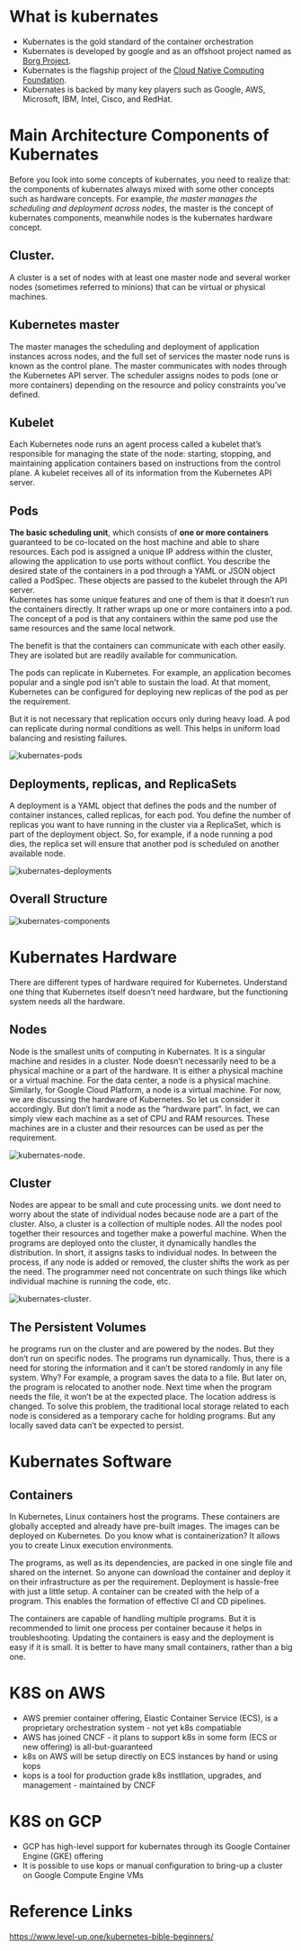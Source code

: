 
# What is kubernates

* Kubernates is the gold standard of the container orchestration
* Kubernates is developed by google and as an offshoot project named as [Borg Project](https://kubernetes.io/blog/2015/04/borg-predecessor-to-kubernetes/).
* Kubernates is the flagship project of the [Cloud Native Computing Foundation](https://www.cncf.io/).
* Kubernates is backed by many key players such as Google, AWS, Microsoft, IBM, Intel, Cisco, and RedHat.

# Main Architecture Components of Kubernates

Before you look into some concepts of kubernates, you need to realize that: the components of kubernates always mixed with some other concepts such as hardware concepts. For example, _the master manages the scheduling and deployment across nodes_, the master is the concept of kubernates components, meanwhile nodes is the kubernates hardware concept.

## Cluster. 
A cluster is a set of nodes with at least one master node and several worker nodes (sometimes referred to minions) that can be virtual or physical machines.

## Kubernetes master 
The master manages the scheduling and deployment of application instances across nodes, and the full set of services the master node runs is known as the control plane. The master communicates with nodes through the Kubernetes API server. The scheduler assigns nodes to pods (one or more containers) depending on the resource and policy constraints you’ve defined.

## Kubelet
Each Kubernetes node runs an agent process called a kubelet that’s responsible for managing the state of the node: starting, stopping, and maintaining application containers based on instructions from the control plane. A kubelet receives all of its information from the Kubernetes API server.

## Pods
**The basic scheduling unit**, which consists of **one or more containers** guaranteed to be co-located on the host machine and able to share resources. Each pod is assigned a unique IP address within the cluster, allowing the application to use ports without conflict. You describe the desired state of the containers in a pod through a YAML or JSON object called a PodSpec. These objects are passed to the kubelet through the API server.
<br>
Kubernetes has some unique features and one of them is that it doesn’t run the containers directly. It rather wraps up one or more containers into a pod. The concept of a pod is that any containers within the same pod use the same resources and the same local network.

The benefit is that the containers can communicate with each other easily. They are isolated but are readily available for communication.

The pods can replicate in Kubernetes. For example, an application becomes popular and a single pod isn’t able to sustain the load. At that moment, Kubernetes can be configured for deploying new replicas of the pod as per the requirement.

But it is not necessary that replication occurs only during heavy load. A pod can replicate during normal conditions as well. This helps in uniform load balancing and resisting failures.

![kubernates-pods](https://github.com/HuangMarco/kubernates-entry/blob/dev/z_Resources/images/Kubernetes-Pods.jpg)

## Deployments, replicas, and ReplicaSets
A deployment is a YAML object that defines the pods and the number of container instances, called replicas, for each pod. You define the number of replicas you want to have running in the cluster via a ReplicaSet, which is part of the deployment object. So, for example, if a node running a pod dies, the replica set will ensure that another pod is scheduled on another available node.

![kubernates-deployments](https://github.com/HuangMarco/kubernates-entry/blob/dev/z_Resources/images/kubernates-deployment.png)

## Overall Structure

![kubernates-components](https://github.com/HuangMarco/kubernates-entry/blob/dev/z_Resources/images/kubernates-components.jpg)


# Kubernates Hardware
There are different types of hardware required for Kubernetes. Understand one thing that Kubernetes itself doesn’t need hardware, but the functioning system needs all the hardware.

## Nodes
Node is the smallest units of computing in Kubernates. It is a singular machine and resides in a cluster. Node doesn’t necessarily need to be a physical machine or a part of the hardware. It is either a physical machine or a virtual machine. For the data center, a node is a physical machine. Similarly, for Google Cloud Platform, a node is a virtual machine. For now, we are discussing the hardware of Kubernetes. So let us consider it accordingly. But don’t limit a node as the “hardware part”. In fact, we can simply view each machine as a set of CPU and RAM resources. These machines are in a cluster and their resources can be used as per the requirement. 

![kubernates-node](https://www.level-up.one/wp-content/uploads/2018/07/1-3.png).

## Cluster
Nodes are appear to be small and cute processing units. we dont need to worry about the state of individual nodes because node are a part of the cluster. Also, a cluster is a collection of multiple nodes. All the nodes pool together their resources and together make a powerful machine.  When the programs are deployed onto the cluster, it dynamically handles the distribution. In short, it assigns tasks to individual nodes. In between the process, if any node is added or removed, the cluster shifts the work as per the need. The programmer need not concentrate on such things like which individual machine is running the code, etc. 

![kubernates-cluster](https://www.level-up.one/wp-content/uploads/2018/07/module_02_first_app.png).


## The Persistent Volumes
he programs run on the cluster and are powered by the nodes. But they don’t run on specific nodes. The programs run dynamically. Thus, there is a need for storing the information and it can’t be stored randomly in any file system. Why? For example, a program saves the data to a file. But later on, the program is relocated to another node. Next time when the program needs the file, it won’t be at the expected place. The location address is changed. To solve this problem, the traditional local storage related to each node is considered as a temporary cache for holding programs. But any locally saved data can’t be expected to persist.

# Kubernates Software
## Containers
In Kubernetes, Linux containers host the programs. These containers are globally accepted and already have pre-built images. The images can be deployed on Kubernetes. Do you know what is containerization? It allows you to create Linux execution environments.

The programs, as well as its dependencies, are packed in one single file and shared on the internet. So anyone can download the container and deploy it on their infrastructure as per the requirement. Deployment is hassle-free with just a little setup. A container can be created with the help of a program. This enables the formation of effective CI and CD pipelines.

The containers are capable of handling multiple programs. But it is recommended to limit one process per container because it helps in troubleshooting. Updating the containers is easy and the deployment is easy if it is small. It is better to have many small containers, rather than a big one.


# K8S on AWS

* AWS premier container offering, Elastic Container Service (ECS), is a proprietary orchestration system - not yet k8s compatiable
* AWS has joined CNCF - it plans to support k8s in some form (ECS or new offering) is all-but-guaranteed
* k8s on AWS will be setup directly on ECS instances by hand or using kops
* kops is a tool for production grade k8s instllation, upgrades, and management - maintained by CNCF

# K8S on GCP

* GCP has high-level support for kubernates through its Google Container Engine (GKE) offering
* It is possible to use kops or manual configuration to bring-up a cluster on Google Compute Engine VMs

# Reference Links
https://www.level-up.one/kubernetes-bible-beginners/
<br>

